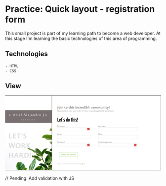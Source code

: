 # Practice: Quick layout - registration form

This small project is part of my learning path to become a web developer. At this stage I'm learning the basic technologies of this area of programming.

## Technologies

    - HTML
    - CSS

## View

![registration form](./practice_img.png)

// Pending: Add validation with JS
